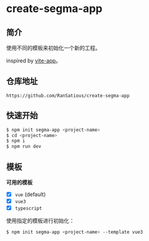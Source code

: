 # create-segma-app

## 简介

使用不同的模板来初始化一个新的工程。

inspired by [vite-app](https://github.com/vitejs/create-vite-app)。

## 仓库地址

```
https://github.com/RanSatious/create-segma-app
```

## 快速开始

```bash
$ npm init segma-app <project-name>
$ cd <project-name>
$ npm i
$ npm run dev
```

## 模板

**可用的模板**

-   [x] `vue` (default)
-   [x] `vue3`
-   [x] `typescript`

使用指定的模板进行初始化：

```bash
$ npm init segma-app <project-name> --template vue3
```
